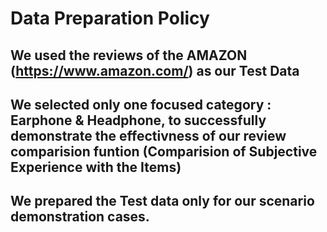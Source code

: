 # **Data Preparation Policy**

## We used the reviews of the AMAZON (https://www.amazon.com/) as our Test Data

## We selected only one focused category : Earphone & Headphone, to successfully demonstrate the effectivness of our review comparision funtion (Comparision of Subjective Experience with the Items)

## We prepared the Test data only for our scenario demonstration cases.

